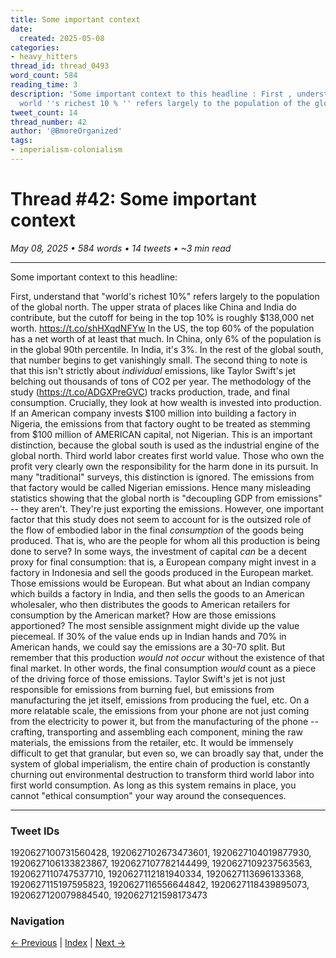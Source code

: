 ```yaml
---
title: Some important context
date:
  created: 2025-05-08
categories:
- heavy_hitters
thread_id: thread_0493
word_count: 584
reading_time: 3
description: 'Some important context to this headline : First , understand that ''
  world ''s richest 10 % '' refers largely to the population of the global north .'
tweet_count: 14
thread_number: 42
author: '@BmoreOrganized'
tags:
- imperialism-colonialism
---
```

# Thread #42: Some important context

*May 08, 2025 • 584 words • 14 tweets • ~3 min read*

---

Some important context to this headline:

First, understand that "world's richest 10%"  refers largely to the population of the global north. The upper strata of places like China and India do contribute, but the cutoff for being in the top 10% is roughly $138,000 net worth. https://t.co/shHXqdNFYw In the US, the top 60% of the population has a net worth of at least that much. In China, only 6% of the population is in the global 90th percentile. In India, it's 3%. In the rest of the global south, that number begins to get vanishingly small. The second thing to note is that this isn't strictly about *individual* emissions, like Taylor Swift's jet belching out thousands of tons of CO2 per year. The methodology of the study (https://t.co/ADGXPreGVC) tracks production, trade, and final consumption. Crucially, they look at how wealth is invested into production. If an American company invests $100 million into building a factory in Nigeria, the emissions from that factory ought to be treated as stemming from $100 million of AMERICAN capital, not Nigerian. This is an important distinction, because the global south is used as the industrial engine of the global north. Third world labor creates first world value. Those who own the profit very clearly own the responsibility for the harm done in its pursuit. In many "traditional" surveys, this distinction is ignored. The emissions from that factory would be called Nigerian emissions. Hence many misleading statistics showing that the global north is "decoupling GDP from emissions" -- they aren't. They're just exporting the emissions. However, one important factor that this study does not seem to account for is the outsized role of the flow of embodied labor in the final *consumption* of the goods being produced. That is, who are the people for whom all this production is being done to serve? In some ways, the investment of capital *can* be a decent proxy for final consumption: that is, a European company might invest in a factory in Indonesia and sell the goods produced in the European market. Those emissions would be European. But what about an Indian company which builds a factory in India, and then sells the goods to an American wholesaler, who then distributes the goods to American retailers for consumption by the American market? How are those emissions apportioned? The most sensible assignment might divide up the value piecemeal. If 30% of the value ends up in Indian hands and 70% in American hands, we could say the emissions are a 30-70 split. But remember that this production *would not occur* without the existence of that final market. In other words, the final consumption *would* count as a piece of the driving force of those emissions. Taylor Swift's jet is not just responsible for emissions from burning fuel, but emissions from manufacturing the jet itself, emissions from producing the fuel, etc. On a more relatable scale, the emissions from your phone are not just coming from the electricity to power it, but from the manufacturing of the phone -- crafting, transporting and assembling each component, mining the raw materials, the emissions from the retailer, etc. It would be immensely difficult to get that granular, but even so, we can broadly say that, under the system of global imperialism, the entire chain of production is constantly churning out environmental destruction to transform third world labor into first world consumption. As long as this system remains in place, you cannot "ethical consumption" your way around the consequences.

---

### Tweet IDs
1920627100731560428, 1920627102673473601, 1920627104019877930, 1920627106133823867, 1920627107782144499, 1920627109237563563, 1920627110747537710, 1920627112181940334, 1920627113696133368, 1920627115197595823, 1920627116556644842, 1920627118439895073, 1920627120079884540, 1920627121598173473

### Navigation
[← Previous](041-*.md) | [Index](index.md) | [Next →](043-*.md)